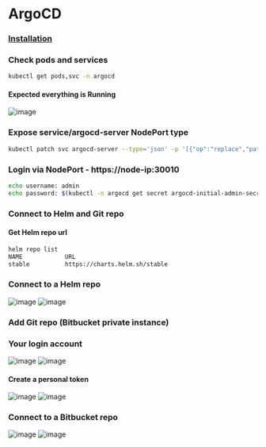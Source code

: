 # ArgoCD

### [Installation](https://github.com/argoproj/argo-cd/releases/latest)

### Check pods and services
```bash
kubectl get pods,svc -n argocd
```

#### Expected everything is Running
![image](https://user-images.githubusercontent.com/45472005/138026674-98de4868-fd3a-42a5-95c5-f3df0fad2560.png)

### Expose service/argocd-server NodePort type
```bash
kubectl patch svc argocd-server --type='json' -p '[{"op":"replace","path":"/spec/type","value":"NodePort"}]' -n argocd
```

### Login via NodePort - https://node-ip:30010
```bash
echo username: admin
echo password: $(kubectl -n argocd get secret argocd-initial-admin-secret -o jsonpath="{.data.password}" | base64 -d)
```

### Connect to Helm and Git repo

#### Get Helm repo url
```bash
helm repo list
NAME            URL
stable          https://charts.helm.sh/stable
```

### Connect to a Helm repo
![image](https://user-images.githubusercontent.com/45472005/138028279-ed90582f-1024-4902-b2bc-f36d83c07703.png)
![image](https://user-images.githubusercontent.com/45472005/138028351-304eed15-fd59-47b0-947b-796264764342.png)

### Add Git repo (Bitbucket private instance)

### Your login account
![image](https://user-images.githubusercontent.com/45472005/138028927-76423435-5a07-4f8b-a04d-649a68f026f4.png)
![image](https://user-images.githubusercontent.com/45472005/138029416-f90b2cdd-a2e7-4d3e-8ac1-b0389071094d.png)

#### Create a personal token
![image](https://user-images.githubusercontent.com/45472005/138029717-26beeaa2-0861-44f5-84da-65bfa44fe2cd.png)
![image](https://user-images.githubusercontent.com/45472005/138029793-84791309-a5fa-46d0-a360-a7338a74d3d5.png)

### Connect to a Bitbucket repo
![image](https://user-images.githubusercontent.com/45472005/138031496-284e8ee5-56d7-4be2-8846-5269159c6a47.png)
![image](https://user-images.githubusercontent.com/45472005/138031783-5a1b9c0d-54cf-4984-92fb-938eaa0f5ac9.png)

